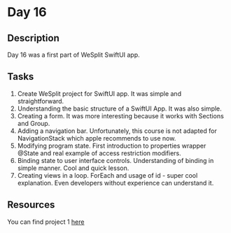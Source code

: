 # Day 16

## Description

Day 16 was a first part of WeSplit SwiftUI app.

## Tasks

1. Create WeSplit project for SwiftUI app. It was simple and straightforward.
2. Understanding the basic structure of a SwiftUI App. It was also simple.
3. Creating a form. It was more interesting because it works with Sections and Group.
4. Adding a navigation bar. Unfortunately, this course is not adapted for NavigationStack which apple recommends to use now.
5. Modifying program state. First introduction to properties wrapper @State and real example of access restriction modifiers.
6. Binding state to user interface controls. Understanding of binding in simple manner. Cool and quick lesson.
7. Creating views in a loop. ForEach and usage of id - super cool explanation. Even developers without experience can understand it.

## Resources

You can find project 1 [here](/Sources/WeSplit/)